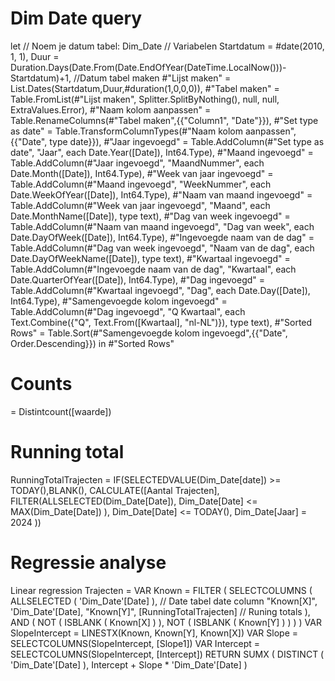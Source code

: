 # Dim Date query

let
    // Noem je datum tabel: Dim_Date
    // Variabelen
    Startdatum = #date(2010, 1, 1),
    Duur = Duration.Days(Date.From(Date.EndOfYear(DateTime.LocalNow()))-Startdatum)+1,
    //Datum tabel maken
    #"Lijst maken" = List.Dates(Startdatum,Duur,#duration(1,0,0,0)),
    #"Tabel maken" = Table.FromList(#"Lijst maken", Splitter.SplitByNothing(), null, null, ExtraValues.Error),
    #"Naam kolom aanpassen" = Table.RenameColumns(#"Tabel maken",{{"Column1", "Date"}}),
    #"Set type as date" = Table.TransformColumnTypes(#"Naam kolom aanpassen",{{"Date", type date}}),
    #"Jaar ingevoegd" = Table.AddColumn(#"Set type as date", "Jaar", each Date.Year([Date]), Int64.Type),
    #"Maand ingevoegd" = Table.AddColumn(#"Jaar ingevoegd", "MaandNummer", each Date.Month([Date]), Int64.Type),
    #"Week van jaar ingevoegd" = Table.AddColumn(#"Maand ingevoegd", "WeekNummer", each Date.WeekOfYear([Date]), Int64.Type),
    #"Naam van maand ingevoegd" = Table.AddColumn(#"Week van jaar ingevoegd", "Maand", each Date.MonthName([Date]), type text),
    #"Dag van week ingevoegd" = Table.AddColumn(#"Naam van maand ingevoegd", "Dag van week", each Date.DayOfWeek([Date]), Int64.Type),
    #"Ingevoegde naam van de dag" = Table.AddColumn(#"Dag van week ingevoegd", "Naam van de dag", each Date.DayOfWeekName([Date]), type text),
    #"Kwartaal ingevoegd" = Table.AddColumn(#"Ingevoegde naam van de dag", "Kwartaal", each Date.QuarterOfYear([Date]), Int64.Type),
    #"Dag ingevoegd" = Table.AddColumn(#"Kwartaal ingevoegd", "Dag", each Date.Day([Date]), Int64.Type),
    #"Samengevoegde kolom ingevoegd" = Table.AddColumn(#"Dag ingevoegd", "Q Kwartaal", each Text.Combine({"Q", Text.From([Kwartaal], "nl-NL")}), type text),
    #"Sorted Rows" = Table.Sort(#"Samengevoegde kolom ingevoegd",{{"Date", Order.Descending}})
in
    #"Sorted Rows"

# Counts

= Distintcount([waarde])

# Running total

RunningTotalTrajecten = IF(SELECTEDVALUE(Dim_Date[date]) >= TODAY(),BLANK(),
CALCULATE([Aantal Trajecten],
    FILTER(ALLSELECTED(Dim_Date[Date]),
    Dim_Date[Date] <= MAX(Dim_Date[Date])
    ),
    Dim_Date[Date] <= TODAY(),
    Dim_Date[Jaar] = 2024
))


# Regressie analyse

Linear regression Trajecten = 
VAR Known =
    FILTER (
        SELECTCOLUMNS (
            ALLSELECTED ( 'Dim_Date'[Date] ), // Date tabel date column
            "Known[X]", 'Dim_Date'[Date], 
            "Known[Y]", [RunningTotalTrajecten] // Runing totals
        ),
        AND (
            NOT ( ISBLANK ( Known[X] ) ),
            NOT ( ISBLANK ( Known[Y] ) )
        )
    )
VAR SlopeIntercept =
    LINESTX(Known, Known[Y], Known[X])
VAR Slope =
    SELECTCOLUMNS(SlopeIntercept, [Slope1])
VAR Intercept = 
    SELECTCOLUMNS(SlopeIntercept, [Intercept])
RETURN
    SUMX (
        DISTINCT ( 'Dim_Date'[Date] ),
        Intercept + Slope * 'Dim_Date'[Date]
    )
